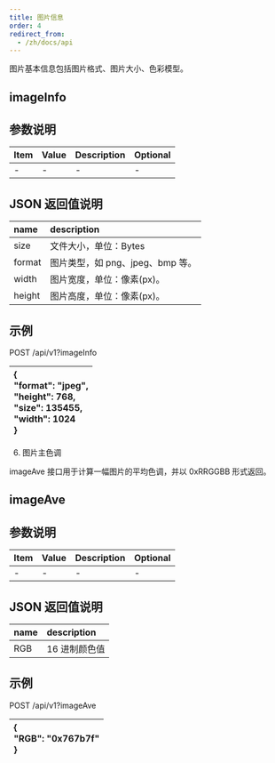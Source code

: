 ```yaml
---
title: 图片信息
order: 4
redirect_from:
  - /zh/docs/api
---
```


图片基本信息包括图片格式、图片大小、色彩模型。

## imageInfo

## 参数说明

| Item | Value | Description | Optional |
| :--- | :---- | :---------- | :------- |
| -    | -     | -           | -        |

## JSON 返回值说明

| name   | description                      |
| :----- | :------------------------------- |
| size   | 文件大小，单位：Bytes            |
| format | 图片类型，如 png、jpeg、bmp 等。 |
| width  | 图片宽度，单位：像素(px)。       |
| height | 图片高度，单位：像素(px)。       |

## 示例

POST /api/v1?imageInfo

| { <br>"format": "jpeg", <br>"height": 768, <br>"size": 135455, <br>"width": 1024 <br>} |
| :------------------------------------------------------------------------------------- |


6. 图片主色调

imageAve 接口用于计算一幅图片的平均色调，并以 0xRRGGBB 形式返回。

## imageAve

## 参数说明

| Item | Value | Description | Optional |
| :--- | :---- | :---------- | :------- |
| -    | -     | -           | -        |

## JSON 返回值说明

| name | description   |
| :--- | :------------ |
| RGB  | 16 进制颜色值 |

## 示例

POST /api/v1?imageAve

| { <br>"RGB": "0x767b7f" <br>} |
| :---------------------------- |

